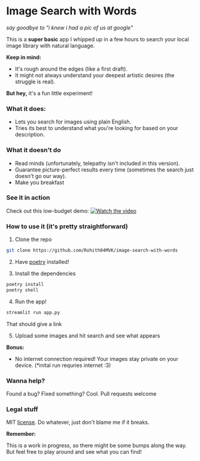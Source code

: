 # Image Search with Words

<i>say goodbye to "i knew i had a pic of us at google"</i>

This is a **super basic** app I whipped up in a few hours to search your local image library with natural language.

**Keep in mind:**

- It's rough around the edges (like a first draft).
- It might not always understand your deepest artistic desires (the struggle is real).

**But hey,** it's a fun little experiment!

### What it does:

- Lets you search for images using plain English.
- Tries its best to understand what you're looking for based on your description.

### What it doesn't do

- Read minds (unfortunately, telepathy isn't included in this version).
- Guarantee picture-perfect results every time (sometimes the search just doesn't go our way).
- Make you breakfast

### See it in action
Check out this low-budget demo:
[![Watch the video](https://upload.wikimedia.org/wikipedia/commons/thumb/4/49/A_black_image.jpg/640px-A_black_image.jpg)](media/1.mp4)

### How to use it (it's pretty straightforward)

1. Clone the repo

```sh
git clone https://github.com/Rohith04MVK/image-search-with-words
```

2. Have [poetry](https://python-poetry.org/docs/#installation) installed!

3. Install the dependencies

```sh
poetry install
poetry shell
```

4. Run the app!

```sh
streamlit run app.py
```

That should give a link

5. Upload some images and hit search and see what appears

**Bonus:**

- No internet connection required! Your images stay private on your device. (*inital run requries internet :3)

### Wanna help?
Found a bug? Fixed something? Cool. Pull requests welcome

### Legal stuff
MIT [license](LICENSE). Do whatever, just don't blame me if it breaks.

**Remember:**

This is a work in progress, so there might be some bumps along the way. But feel free to play around and see what you can find!

